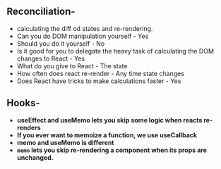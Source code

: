 ## Reconciliation- 
- calculating the diff od states and re-rendering.
- Can you do DOM manipulation yourself - Yes 
- Should you do it yourself - No 
- Is it good for you to delegate the heavy task of calculating the DOM changes to React - Yes 
- What do you give to React - The state 
- How often does react re-render - Any time state changes 
- Does React have tricks to make calculations faster - Yes 


## Hooks-

- **useEffect and useMemo lets you skip some logic when reacts re-renders**
- **If you ever want to memoize a function, we use useCallback**
- **memo and useMemo is different**
- **`memo` lets you skip re-rendering a component when its props are unchanged.**